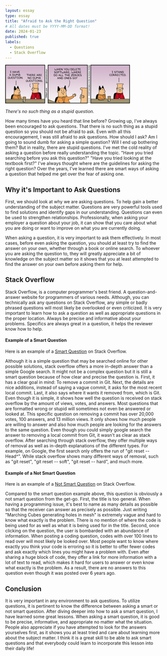 ```yaml
---
layout: essay
type: essay
title: "Afraid to Ask the Right Question"
# All dates must be YYYY-MM-DD format!
date: 2024-01-23
published: true
labels:
  - Questions
  - Stack Overflow
---
```


<img width="400px" class="rounded float-start pe-4" src="../img/stupid questions.gif">

*There's no such thing as a stupid question.*

How many times have you heard that line before? Growing up, I've always been encouraged to ask questions. That there is no such thing as a stupid question so you should not be afraid to ask. Even with all this encouragement, I was still afraid to ask questions. How should I ask? Am I going to sound dumb for asking a simple question? Will I end up bothering them? But in reality, there are stupid questions. I've met the cold reality of asking a question before really understanding the topic. "Have you tried searching before you ask this question?" "Have you tried looking at the textbook first?" I've always thought where are the guidelines for asking the right question? Over the years, I've learned there are smart ways of asking a question that helped me get over the fear of asking one.

## Why it's Important to Ask Questions

First, we should look at why we are asking questions. To help gain a better understanding of the subject matter. Questions are very powerful tools used to find solutions and identify gaps in our understanding. Questions can even be used to strengthen relationships. Professionally, when asking your employer a question about your job, it can show that you care about what you are doing or want to improve on what you are currently doing.

When asking a question, it is very important to ask them effectively. In most cases, before even asking the question, you should at least try to find the answer on your own, whether through a book or online search. To whoever you are asking the question to, they will greatly appreciate a bit of knowledge on the subject matter so it shows that you at least attempted to find the answer on your own before asking them for help. 

## Stack Overflow

Stack Overflow, is a computer programmer's best friend. A question-and-answer website for programmers of various needs. Although, you can technically ask any questions on Stack Overflow, any simple or badly phrased questions will most likely be overlooked or even criticized. It is very important to learn how to ask a question as well as appropriate questions in the proper location. Always be precise and informative about your problems. Specifics are always great in a question, it helps the reviewer know how to help.

#### Example of a Smart Question

Here is an example of a <a href="https://stackoverflow.com/questions/927358/how-do-i-undo-the-most-recent-local-commits-in-git"><i class="large github icon "></i>Smart Question</a> on Stack Overflow.

Although it is a simple question that may be searched online for other possible solutions, stack overflow offers a more in-depth answer than a simple Google search. It might not be a complex question but it is still a smart question because of how clear and precise the question is. First, it has a clear goal in mind: To remove a commit in Git. Next, the details are nice additions, instead of saying a vague commit, it asks for the most recent local commit. Last, it also says where it wants it removed from, which is Git. Even though it is simple, it shows how well the question is received on stack overflow by the amount of views, votes, and answers. Most questions that are formatted wrong or stupid will sometimes not even be answered or looked at. This specific question on removing a commit has over 20,000 votes, 100 answers, and 13 million views. It only shows how much people are willing to answer and also how much people are looking for the answers to the same question. Even though you could simply google search the answer to removing a local commit from Git, it wasn't as clear as stack overflow. After searching through stack overflow, they offer multiple ways of removal as well as in-depth explanations of the different types. For example, on Google, the first search only offers the run of "git reset -- Head^". While stack overflow shows many different ways of removal, such as "git reset", "git reset -- soft", "git reset -- hard", and much more.

#### Example of a Not Smart Question

Here is an example of a <a href="https://stackoverflow.com/questions/44760112/marching-cubes-generating-holes-in-mesh"><i class="large github icon "></i>Not Smart Question</a> on Stack Overflow.

Compared to the smart question example above, this question is obviously a not smart question from the get-go. First, the title is too general. When having a programming issue, it's best to name as many details as possible so that the receiver can answer as precisely as possible. Just writing "Marching Cubes generating holes in mesh" is extremely vague and hard to know what exactly is the problem. There is no mention of where the code is being used for as well as what it is being used for in the title. Second, once clicking on the question, the user is bombarded with an abundance of information. When posting a coding question, codes with over 100 lines to read over will most likely be looked over. Most people want to know where exactly you think your code is erroring so it is better to offer fewer codes and ask exactly which lines you might have a problem with. Even after sharing a huge block of code, they offer a link for more information with a lot of text to read, which makes it hard for users to answer or even know what exactly is the problem. As a result, there are no answers to this question even though it was posted over 6 years ago.

## Conclusion

It is very important in any environment to ask questions. To utilize questions, it is pertinent to know the difference between asking a smart or not smart question. After diving deeper into how to ask a smart question, I have learned some great lessons. When asking a smart question, it is good to be precise, informative, and appropriate no matter what the situation. People also appreciate if you have attempted to look for the answers yourselves first, as it shows you at least tried and care about learning more about the subject matter. I think it is a great skill to be able to ask smart questions and that everybody could learn to incorporate this lesson into their daily life!
